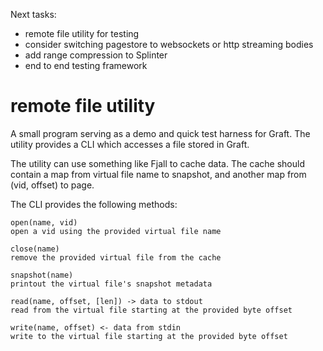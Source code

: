 Next tasks:
- remote file utility for testing
- consider switching pagestore to websockets or http streaming bodies
- add range compression to Splinter
- end to end testing framework

# remote file utility

A small program serving as a demo and quick test harness for Graft. The utility provides a CLI which accesses a file stored in Graft.

The utility can use something like Fjall to cache data. The cache should contain a map from virtual file name to snapshot, and another map from (vid, offset) to page.

The CLI provides the following methods:

```
open(name, vid)
open a vid using the provided virtual file name

close(name)
remove the provided virtual file from the cache

snapshot(name)
printout the virtual file's snapshot metadata

read(name, offset, [len]) -> data to stdout
read from the virtual file starting at the provided byte offset

write(name, offset) <- data from stdin
write to the virtual file starting at the provided byte offset
```